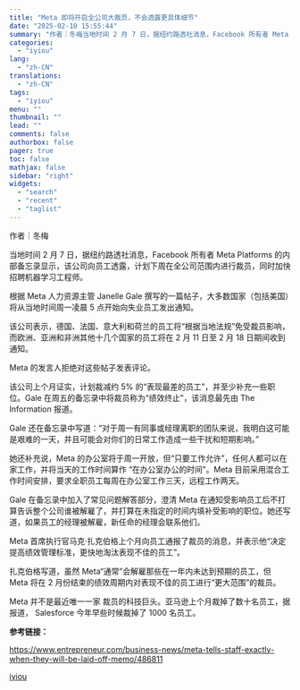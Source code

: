 ```yaml
---
title: "Meta 即将开启全公司大裁员，不会透露更具体细节"
date: "2025-02-10 15:55:44"
summary: "作者｜冬梅当地时间 2 月 7 日，据纽约路透社消息，Facebook 所有者 Meta Platf..."
categories:
  - "iyiou"
lang:
  - "zh-CN"
translations:
  - "zh-CN"
tags:
  - "iyiou"
menu: ""
thumbnail: ""
lead: ""
comments: false
authorbox: false
pager: true
toc: false
mathjax: false
sidebar: "right"
widgets:
  - "search"
  - "recent"
  - "taglist"
---
```


作者｜冬梅

当地时间 2 月 7 日，据纽约路透社消息，Facebook 所有者 Meta Platforms 的内部备忘录显示，该公司向员工透露，计划下周在全公司范围内进行裁员，同时加快招聘机器学习工程师。

根据 Meta 人力资源主管 Janelle Gale 撰写的一篇帖子，大多数国家（包括美国）将从当地时间周一凌晨 5 点开始向失业员工发出通知。

该公司表示，德国、法国、意大利和荷兰的员工将“根据当地法规”免受裁员影响，而欧洲、亚洲和非洲其他十几个国家的员工将在 2 月 11 日至 2 月 18 日期间收到通知。

Meta 的发言人拒绝对这些帖子发表评论。

该公司上个月证实，计划裁减约 5% 的“表现最差的员工”，并至少补充一些职位。Gale 在周五的备忘录中将裁员称为“绩效终止”，该消息最先由 The Information 报道。

Gale 还在备忘录中写道：“对于周一有同事或经理离职的团队来说，我明白这可能是艰难的一天，并且可能会对你们的日常工作造成一些干扰和短期影响。”

她还补充说，Meta 的办公室将于周一开放，但“只要工作允许”，任何人都可以在家工作，并将当天的工作时间算作 “在办公室办公的时间”。Meta 目前采用混合工作时间安排，要求全职员工每周在办公室工作三天，远程工作两天。

Gale 在备忘录中加入了常见问题解答部分，澄清 Meta 在通知受影响员工后不打算告诉整个公司谁被解雇了，并打算在未指定的时间内填补受影响的职位。她还写道，如果员工的经理被解雇，新任命的经理会联系他们。

Meta 首席执行官马克·扎克伯格上个月向员工通报了裁员的消息，并表示他“决定提高绩效管理标准，更快地淘汰表现不佳的员工”。

扎克伯格写道，虽然 Meta“通常”会解雇那些在一年内未达到预期的员工，但 Meta 将在 2 月份结束的绩效周期内对表现不佳的员工进行“更大范围”的裁员。

Meta 并不是最近唯一一家 裁员的科技巨头。亚马逊上个月裁掉了数十名员工，据报道， Salesforce 今年早些时候裁掉了 1000 名员工。

**参考链接：**

https://www.entrepreneur.com/business-news/meta-tells-staff-exactly-when-they-will-be-laid-off-memo/486811

[iyiou](https://www.iyiou.com/news/202502101089860)
